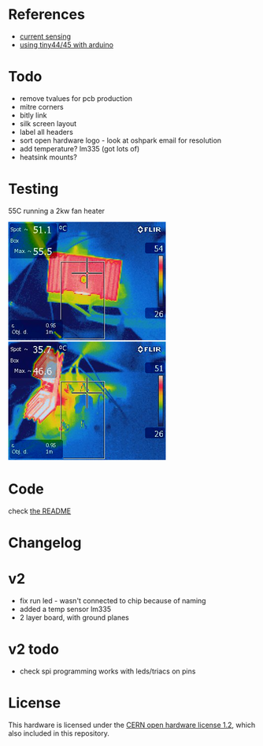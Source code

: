 # References

* [current sensing](http://openenergymonitor.org/emon/buildingblocks/ct-sensors-interface)
* [using tiny44/45 with arduino](http://highlowtech.org/?p=1695)

# Todo

* remove tvalues for pcb production
* mitre corners
* bitly link
* silk screen layout
* label all headers
* sort open hardware logo - look at oshpark email for resolution
* add temperature? lm335 (got lots of)
* heatsink mounts?

# Testing

55C running a 2kw fan heater

![front](IR_front.jpg)
![side](IR_side.jpg)

# Code

check [the README](code/README.md)

# Changelog

# v2 

* fix run led - wasn't connected to chip because of naming
* added a temp sensor lm335
* 2 layer board, with ground planes

# v2 todo

* check spi programming works with leds/triacs on pins

# License

This hardware is licensed under the [CERN open hardware license 1.2](http://www.ohwr.org/attachments/2388/cern_ohl_v_1_2.txt), which also included in this repository.

